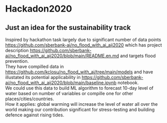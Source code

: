 # Hackadon2020
## Just an idea for the sustainability track 
Inspired by hackathon task largely due to significant number of data points https://github.com/sberbank-ai/no_flood_with_ai_aij2020 which has project description https://github.com/sberbank-ai/no_flood_with_ai_aij2020/blob/main/README.en.md and targets flood prevention.\
They have compilled data in https://github.com/kclosu/no_flood_with_ai/tree/main/models and have illustated its potential applicability in https://github.com/sberbank-ai/no_flood_with_ai_aij2020/blob/main/baseline.ipynb notebook.\
We could use this data to build ML algorithm to forecast 10-day level of water based on number of variables or compille one for other places/cities/countries.\
How it applies: global warming will increase the level of water all over the world making our contribution significant for stress-testing and building defence against rising tides.
